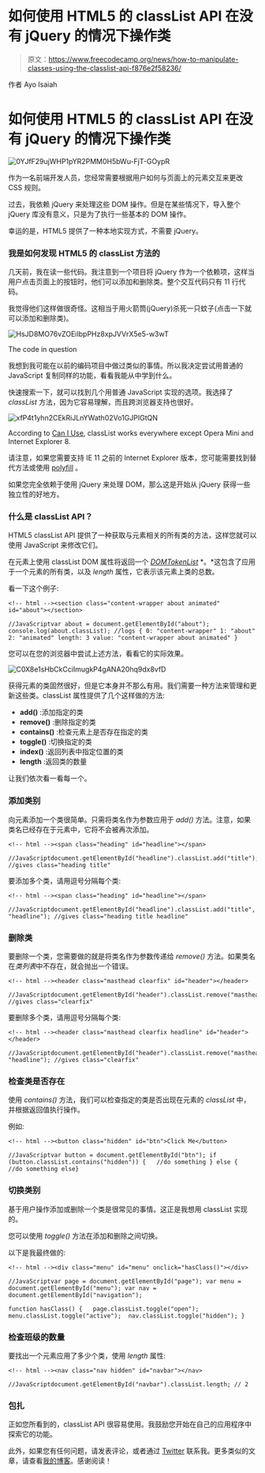 # 如何使用 HTML5 的 classList API 在没有 jQuery 的情况下操作类

> 原文：<https://www.freecodecamp.org/news/how-to-manipulate-classes-using-the-classlist-api-f876e2f58236/>

作者 Ayo Isaiah

# 如何使用 HTML5 的 classList API 在没有 jQuery 的情况下操作类

![0YJfF29ujWHP1pYR2PMM0H5bWu-FjT-GOypR](img/956a791c82533102eeb897e518559816.png)

作为一名前端开发人员，您经常需要根据用户如何与页面上的元素交互来更改 CSS 规则。

过去，我依赖 jQuery 来处理这些 DOM 操作。但是在某些情况下，导入整个 jQuery 库没有意义，只是为了执行一些基本的 DOM 操作。

幸运的是，HTML5 提供了一种本地实现方式，不需要 jQuery。

### 我是如何发现 HTML5 的 classList 方法的

几天前，我在读一些代码。我注意到一个项目将 jQuery 作为一个依赖项，这样当用户点击页面上的按钮时，他们可以添加和删除类。整个交互代码只有 11 行代码。

我觉得他们这样做很奇怪。这相当于用火箭筒(jQuery)杀死一只蚊子(点击一下就可以添加和删除类)。

![HsJD8MO76vZOEiIbpPHz8xpJVVrX5e5-w3wT](img/ba037eb3f8fea0f8075f3a455fe57a44.png)

The code in question

我想到我可能在以前的编码项目中做过类似的事情。所以我决定尝试用普通的 JavaScript 复制同样的功能，看看我能从中学到什么。

快速搜索一下，就可以找到几个用普通 JavaScript 实现的选项。我选择了 *classList* 方法，因为它容易理解，而且跨浏览器支持也很好。

![xfP4t1yhn2CEkRiJLnYWath02Vo1GJPIGtQN](img/0d528bb421dd0367597781502768bded.png)

According to [Can I Use](http://caniuse.com/#search=classList), classList works everywhere except Opera Mini and Internet Explorer 8.

请注意，如果您需要支持 IE 11 之前的 Internet Explorer 版本，您可能需要找到替代方法或使用 [polyfill](https://github.com/eligrey/classList.js) 。

如果您完全依赖于使用 jQuery 来处理 DOM，那么这是开始从 jQuery 获得一些独立性的好地方。

### 什么是 classList API？

HTML5 classList API 提供了一种获取与元素相关的所有类的方法，这样您就可以使用 JavaScript 来修改它们。

在元素上使用 classList DOM 属性将返回一个 [*DOMTokenList*](https://developer.mozilla.org/en/docs/Web/API/DOMTokenList) *。*这包含了应用于一个元素的所有类，以及 *length* 属性，它表示该元素上类的总数。

看一下这个例子:

```
<!-- html --><section class="content-wrapper about animated" id="about"></section>
```

```
//JavaScriptvar about = document.getElementById("about"); console.log(about.classList); //logs { 0: "content-wrapper" 1: "about" 2: "animated" length: 3 value: "content-wrapper about animated" }
```

您可以在您的浏览器中尝试上述方法，看看它的实际效果。

![C0X8e1sHbCkCciImugkP4gANA20hq9dx8vfD](img/97a3be1e4591da2019c2c56afb144ca1.png)

获得元素的类固然很好，但是它本身并不那么有用。我们需要一种方法来管理和更新这些类。classList 属性提供了几个这样做的方法:

*   **add()** :添加指定的类
*   **remove()** :删除指定的类
*   **contains()** :检查元素上是否存在指定的类
*   **toggle()** :切换指定的类
*   **index()** :返回列表中指定位置的类
*   **length** :返回类的数量

让我们依次看一看每一个。

### 添加类别

向元素添加一个类很简单。只需将类名作为参数应用于 *add()* 方法。注意，如果类名已经存在于元素中，它将不会被再次添加。

```
<!-- html --><span class="heading" id="headline"></span>
```

```
//JavaScriptdocument.getElementById("headline").classList.add("title"); //gives class="heading title"
```

要添加多个类，请用逗号分隔每个类:

```
<!-- html --><span class="heading" id="headline"></span>
```

```
//JavaScriptdocument.getElementById("headline").classList.add("title", "headline"); //gives class="heading title headline"
```

### 删除类

要删除一个类，您需要做的就是将类名作为参数传递给 *remove()* 方法。如果类名在*类列表*中不存在，就会抛出一个错误。

```
<!-- html --><header class="masthead clearfix" id="header"></header>
```

```
//JavaScriptdocument.getElementById("header").classList.remove("masthead"); //gives class="clearfix"
```

要删除多个类，请用逗号分隔每个类:

```
<!-- html --><header class="masthead clearfix headline" id="header"></header>
```

```
//JavaScriptdocument.getElementById("header").classList.remove("masthead", "headline"); //gives class="clearfix"
```

### 检查类是否存在

使用 *contains()* 方法，我们可以检查指定的类是否出现在元素的 *classList* 中，并根据返回值执行操作。

例如:

```
<!-- html --><button class="hidden" id="btn">Click Me</button>
```

```
//JavaScriptvar button = document.getElementById("btn"); if (button.classList.contains("hidden")) {   //do something } else {   //do something else}
```

### 切换类别

基于用户操作添加或删除一个类是很常见的事情。这正是我想用 classList 实现的。

您可以使用 *toggle()* 方法在添加和删除之间切换。

以下是我最终做的:

```
<!-- html --><div class="menu" id="menu" onclick="hasClass()"></div>
```

```
//JavaScriptvar page = document.getElementById("page"); var menu = document.getElementById("menu"); var nav = document.getElementById("navigation"); 
```

```
function hasClass() {   page.classList.toggle("open");   menu.classList.toggle("active");  nav.classList.toggle("hidden"); }
```

### 检查班级的数量

要找出一个元素应用了多少个类，使用 *length* 属性:

```
<!-- html --><nav class="nav hidden" id="navbar"></nav>
```

```
//JavaScriptdocument.getElementById("navbar").classList.length; // 2
```

### 包扎

正如您所看到的，classList API 很容易使用。我鼓励您开始在自己的应用程序中探索它的功能。

此外，如果您有任何问题，请发表评论，或者通过 [Twitter](https://twitter.com/ayisaiah) 联系我。更多类似的文章，请查看[我的博客](https://ayoisaiah.com/blog/)。感谢阅读！